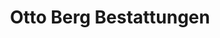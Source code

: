 ---
title: "Otto Berg Bestattungen"
url: /berlin/otto-berg-bestattungen-osnabruecker-strasse/
shop: Bestattungen
---